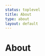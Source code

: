 ```yaml
---
status: toplevel
title: About
type: about
layout: default
---
```

<div style="display:none">t2</div>

About
=====



